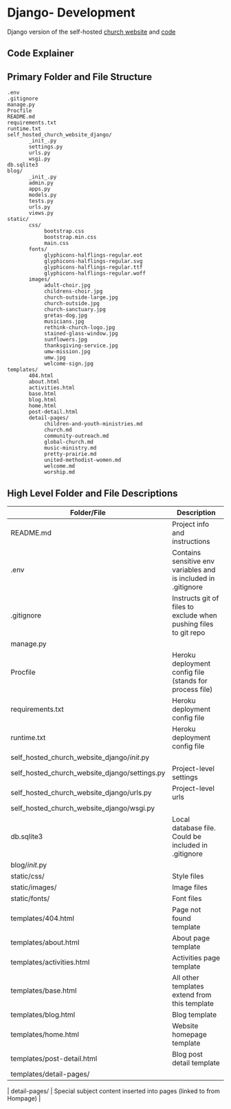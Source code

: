 # Django- Development

Django version of the self-hosted [church website](https://self-hosted-church-website.herokuapp.com) and [code](https://github.com/KatherineMichel/self-hosted-church-website-django)<br>

## Code Explainer

## Primary Folder and File Structure

    .env
    .gitignore
    manage.py
    Procfile
    README.md
    requirements.txt
    runtime.txt
    self_hosted_church_website_django/
           _init_.py
           settings.py
           urls.py
           wsgi.py
    db.sqlite3
    blog/
           _init_.py
           admin.py
           apps.py
           models.py
           tests.py
           urls.py
           views.py
    static/    
           css/
                bootstrap.css
                bootstrap.min.css
                main.css
           fonts/   
                glyphicons-halflings-regular.eot
                glyphicons-halflings-regular.svg
                glyphicons-halflings-regular.ttf
                glyphicons-halflings-regular.woff
           images/
                adult-choir.jpg
                childrens-choir.jpg
                church-outside-large.jpg
                church-outside.jpg
                church-sanctuary.jpg
                gretas-dog.jpg
                musicians.jpg
                rethink-church-logo.jpg
                stained-glass-window.jpg
                sunflowers.jpg
                thanksgiving-service.jpg
                umw-mission.jpg
                umw.jpg
                welcome-sign.jpg
    templates/
           404.html
           about.html
           activities.html
           base.html
           blog.html
           home.html             
           post-detail.html             
           detail-pages/
                children-and-youth-ministries.md
                church.md
                community-outreach.md
                global-church.md
                music-ministry.md
                pretty-prairie.md
                united-methodist-women.md
                welcome.md
                worship.md
           
## High Level Folder and File Descriptions

| Folder/File                                     | Description                                                           |
| ----------------------------------------------- | --------------------------------------------------------------------- |
| README.md                                       | Project info and instructions                                         |
| .env                                            | Contains sensitive env variables and is included in .gitignore        |
| .gitignore                                      | Instructs git of files to exclude when pushing files to git repo      |
| manage.py                                       |                                                                       |
| Procfile                                        | Heroku deployment config file (stands for process file)               |
| requirements.txt                                | Heroku deployment config file                                         |
| runtime.txt                                     | Heroku deployment config file                                         |
| self_hosted_church_website_django/_init_.py     |                                                                       |
| self_hosted_church_website_django/settings.py   | Project-level settings                                                |
| self_hosted_church_website_django/urls.py       | Project-level urls                                                    |
| self_hosted_church_website_django/wsgi.py       |                                                                       |
| db.sqlite3                                      | Local database file. Could be included in .gitignore                  |
| blog/_init_.py                                  |                                                                       | | blog/admin.py                                   |                                                                       | | blog/apps.py                                    |                                                                       | | blog/models.py                                  | App-level models                                                      | | blog/tests.py                                   |                                                                       |  | blog/urls.py                                    | App-level urls                                                        | | blog/views.py                                   | App-level views                                                       |
| static/css/                                     | Style files                                                           |
| static/images/                                  | Image files                                                           |
| static/fonts/                                   | Font files                                                            |
| templates/404.html                              | Page not found template                                               |
| templates/about.html                            | About page template                                                   |
| templates/activities.html                       | Activities page template                                              |
| templates/base.html                             | All other templates extend from this template                         |
| templates/blog.html                             | Blog template                                                         |
| templates/home.html                             | Website homepage template                                             |
| templates/post-detail.html                      | Blog post detail template                                             |
| templates/detail-pages/                         |                                                                       |


| detail-pages/                                   | Special subject content inserted into pages (linked to from Hompage)  |
